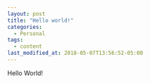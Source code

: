 ```yaml
---
layout: post
title: "Hello world!"
categories:
  - Personal
tags:
  - content
last_modified_at: 2018-05-07T13:56:52-05:00
---
```


Hello World!
